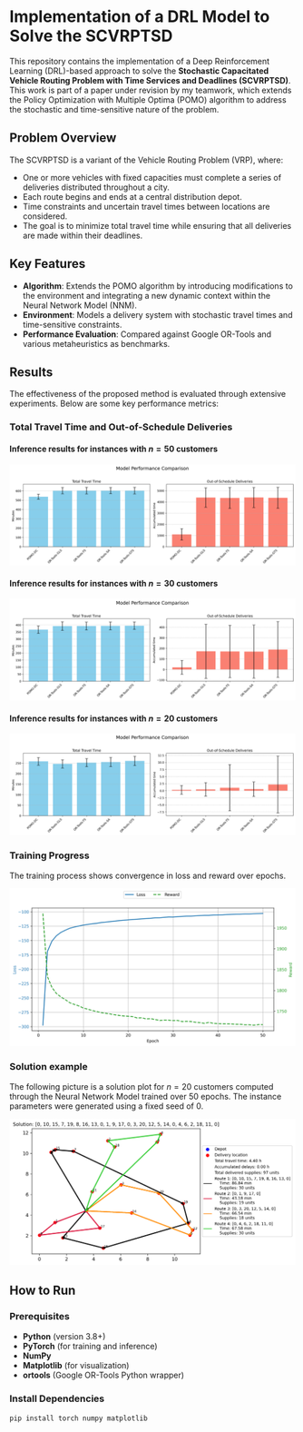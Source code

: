# Implementation of a DRL Model to Solve the SCVRPTSD

This repository contains the implementation of a Deep Reinforcement Learning (DRL)-based approach to solve the **Stochastic Capacitated Vehicle Routing Problem with Time Services and Deadlines (SCVRPTSD)**. This work is part of a paper under revision by my teamwork, which extends the Policy Optimization with Multiple Optima (POMO) algorithm to address the stochastic and time-sensitive nature of the problem.

## Problem Overview

The SCVRPTSD is a variant of the Vehicle Routing Problem (VRP), where:
- One or more vehicles with fixed capacities must complete a series of deliveries distributed throughout a city.
- Each route begins and ends at a central distribution depot.
- Time constraints and uncertain travel times between locations are considered.
- The goal is to minimize total travel time while ensuring that all deliveries are made within their deadlines.

## Key Features

- **Algorithm**: Extends the POMO algorithm by introducing modifications to the environment and integrating a new dynamic context within the Neural Network Model (NNM).
- **Environment**: Models a delivery system with stochastic travel times and time-sensitive constraints.
- **Performance Evaluation**: Compared against Google OR-Tools and various metaheuristics as benchmarks.

## Results

The effectiveness of the proposed method is evaluated through extensive experiments. Below are some key performance metrics:

### Total Travel Time and Out-of-Schedule Deliveries

#### Inference results for instances with $n=50$ customers
![Total Travel Time and Out-of-Schedule Deliveries](Inference/results/comparison_n50.png)

#### Inference results for instances with $n=30$ customers
![Total Travel Time and Out-of-Schedule Deliveries](Inference/results/comparison_n30.png)

#### Inference results for instances with $n=20$ customers
![Total Travel Time and Out-of-Schedule Deliveries](Inference/results/comparison_n20.png)

### Training Progress

The training process shows convergence in loss and reward over epochs.

![Training Loss and Reward](Inference/results/learning_curves.png)

### Solution example

The following picture is a solution plot for $n=20$ customers computed through the Neural Network Model trained over 50 epochs. The instance parameters were generated using a fixed seed of 0.

![Solution example for 20 customers](Inference/results/graph_n20_seed0.png)

## How to Run

### Prerequisites

- **Python** (version 3.8+)
- **PyTorch** (for training and inference)
- **NumPy**
- **Matplotlib** (for visualization)
- **ortools** (Google OR-Tools Python wrapper)

### Install Dependencies

```bash
pip install torch numpy matplotlib
